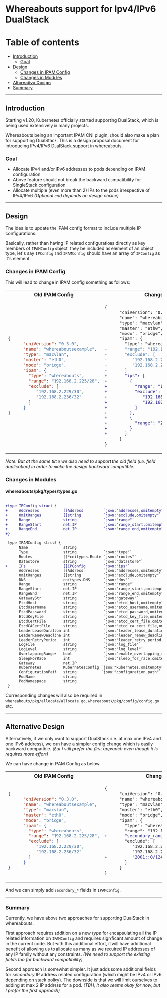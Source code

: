 # Whereabouts support for Ipv4/IPv6 DualStack

# Table of contents

- [Introduction](#introduction)
  - [Goal](#goal)
- [Design](#design)
  - [Changes in IPAM Config](#configChanges)
  - [Changes in Modules](#moduleChanges)
- [Alternative Design](#alternative)
- [Summary](#summary)

<hr>

## Introduction <a name="introduction"></a>

Starting v1.20, Kubernetes officially started supporting DualStack, which is being used extensively in many projects. 

Whereabouts being an important IPAM CNI plugin, should also make a plan for supporting DualStack.
This is a design proposal document for introducing IPv4/IPv6 DualStack support in whereabouts.


### Goal <a name="goal"></a>

- Allocate IPv4 and/or IPv6 addresses to pods depending on IPAM configuration
- Above feature should not break the backward compatibility for SingleStack configuration
- Allocate multiple (even more than 2) IPs to the pods irrespective of IPv4/IPv6 _(Optional and depends on design choice)_

<hr>

## Design <a name="design"></a>

The idea is to update the IPAM config format to include multiple IP configurations.

Basically, rather than having IP related configurations directly as key members of `IPAMConfig` object, they be included as element of an object type, let's say `IPConfig` and `IPAMConfig` should have an array of `IPConfig` as it's element.

### Changes in IPAM Config <a name="configChanges"></a>

This will lead to change in IPAM config something as follows:

<table>
<tr>
<th>Old IPAM Config</th>
<th>Changes</th>
<th>New IPAM Config</th>
</tr>
<tr>
<td>
  
```json
{
      "cniVersion": "0.3.0",
      "name": "whereaboutsexample",
      "type": "macvlan",
      "master": "eth0",
      "mode": "bridge",
      "ipam": {
        "type": "whereabouts",
        "range": "192.168.2.225/28",
        "exclude": [
           "192.168.2.229/30",
           "192.168.2.236/32"
        ]
      }
}
```
  
</td>
<td>

```diff
{
      "cniVersion": "0.3.0",
      "name": "whereaboutsexample",
      "type": "macvlan",
      "master": "eth0",
      "mode": "bridge",
      "ipam": {
        "type": "whereabouts",
-       "range": "192.168.2.225/28",
-       "exclude": [
-          "192.168.2.229/30",
-          "192.168.2.236/32"
-       ]
+       "ips": [
+         {
+           "range": "192.168.2.225/28",
+           "exclude": [
+              "192.168.2.229/30",
+              "192.168.2.236/32"
+           ]
+         },
+         {
+           "range": "2001::0/116",
+         }
+       ]
      }
}
```

</td>
<td>

```json
{
      "cniVersion": "0.3.0",
      "name": "whereaboutsexample",
      "type": "macvlan",
      "master": "eth0",
      "mode": "bridge",
      "ipam": {
        "type": "whereabouts",
        "ips": [
          {
            "range": "192.168.2.225/28",
            "exclude": [
               "192.168.2.229/30",
               "192.168.2.236/32"
            ]
          },
          {
            "range": "2001::0/116",
          }
        ]
      }
}
```

</td>
</tr>
</table>

_Note: But at the same time we also need to support the old field (i.e. field duplication) in order to make the design backward compatible._

### Changes in Modules <a name="moduleChanges"></a>

#### whereabouts/pkg/types/types.go

```diff

+type IPConfig struct {
+     Addresses           []Address         `json:"addresses,omitempty"`
+     OmitRanges          []string          `json:"exclude,omitempty"`
+     Range               string            `json:"range"`
+     RangeStart          net.IP            `json:"range_start,omitempty"`
+     RangeEnd            net.IP            `json:"range_end,omitempty"`
+}

 type IPAMConfig struct {
      Name                string
      Type                string            `json:"type"`
      Routes              []*cnitypes.Route `json:"routes"`
      Datastore           string            `json:"datastore"`
+     IPs                 []IPConfig        `json:"ips"`
      Addresses           []Address         `json:"addresses,omitempty"`
      OmitRanges          []string          `json:"exclude,omitempty"`
      DNS                 cnitypes.DNS      `json:"dns"`
      Range               string            `json:"range"`
      RangeStart          net.IP            `json:"range_start,omitempty"`
      RangeEnd            net.IP            `json:"range_end,omitempty"`
      GatewayStr          string            `json:"gateway"`
      EtcdHost            string            `json:"etcd_host,omitempty"`
      EtcdUsername        string            `json:"etcd_username,omitempty"`
      EtcdPassword        string            `json:"etcd_password,omitempty"`
      EtcdKeyFile         string            `json:"etcd_key_file,omitempty"`
      EtcdCertFile        string            `json:"etcd_cert_file,omitempty"`
      EtcdCACertFile      string            `json:"etcd_ca_cert_file,omitempty"`
      LeaderLeaseDuration int               `json:"leader_lease_duration,omitempty"`
      LeaderRenewDeadline int               `json:"leader_renew_deadline,omitempty"`
      LeaderRetryPeriod   int               `json:"leader_retry_period,omitempty"`
      LogFile             string            `json:"log_file"`
      LogLevel            string            `json:"log_level"`
      OverlappingRanges   bool              `json:"enable_overlapping_ranges,omitempty"`
      SleepForRace        int               `json:"sleep_for_race,omitempty"`
      Gateway             net.IP
      Kubernetes          KubernetesConfig `json:"kubernetes,omitempty"`
      ConfigurationPath   string           `json:"configuration_path"`
      PodName             string
      PodNamespace        string
 }
```

Corresponding changes will also be required in `whereabouts/pkg/allocate/allocate.go`, `whereabouts/pkg/config/config.go` etc.

<hr>

## Alternative Design <a name="alternative"></a>

Alternatively, if we only want to support DualStack (i.e. at max one IPv4 and one IPv6 address), we can have a simpler config change which is easily backward compatible. _(But I still prefer the first approach even though it is requires more effort)_

We can have change in IPAM Config as below.

<table>
<tr>
<th>Old IPAM Config</th>
<th>Changes</th>
<th>New IPAM Config</th>
</tr>
<tr>
<td>
  
```json
{
      "cniVersion": "0.3.0",
      "name": "whereaboutsexample",
      "type": "macvlan",
      "master": "eth0",
      "mode": "bridge",
      "ipam": {
        "type": "whereabouts",
        "range": "192.168.2.225/28",
        "exclude": [
           "192.168.2.229/30",
           "192.168.2.236/32"
        ]
      }
}
```
  
</td>
<td>

```diff
{
      "cniVersion": "0.3.0",
      "name": "whereaboutsexample",
      "type": "macvlan",
      "master": "eth0",
      "mode": "bridge",
      "ipam": {
        "type": "whereabouts",
        "range": "192.168.2.225/28",
+       "secondary_range": "2001::0/116",
        "exclude": [
           "192.168.2.229/30",
           "192.168.2.236/32",
+          "2001::0/124"
        ]
      }
}
```

</td>
<td>

```json
{
      "cniVersion": "0.3.0",
      "name": "whereaboutsexample",
      "type": "macvlan",
      "master": "eth0",
      "mode": "bridge",
      "ipam": {
        "type": "whereabouts",
        "range": "192.168.2.225/28",
        "secondary_range": "2001::0/116",
        "exclude": [
           "192.168.2.229/30",
           "192.168.2.236/32",
           "2001::0/124"
        ]
      }
}
```

</td>
</tr>
</table>

And we can simply add `secondary_*` fields in `IPAMConfig`.

<hr>

### Summary <a name="summary"></a>

Currently, we have above two approaches for supporting DualStack in whereabouts.

First approach requires addition on a new _type_ for encapsulating all the IP related information on `IPAMConfig` and requires significant amount of change in the current code. But with this additional effort, it will have additional benefit of allowing us to allocate as many as we required IP addresses of any IP family without any constraints. _(We need to support the existing fields too for backward compatibility)_

Second approach is somewhat simpler. It just adds some additional fields for _secondary_ IP address related configuration (which might be IPv4 or IPv6 depending on stack policy). The downside is that we will limit ourselves to adding at max 2 IP address for a pod. _(TBH, it also seems okay for now, but I prefer the first approach)_

